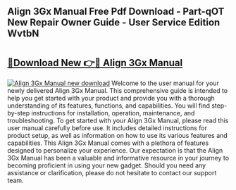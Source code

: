## Align 3Gx Manual Free Pdf Download - Part-qOT New Repair Owner Guide - User Service Edition WvtbN

# <h2><a href="http://cf2148.oget.top/?id=Align+3Gx+Manual">🔗Download New 👉🔴 Align 3Gx Manual</a></h2>

[![Align 3Gx Manual new download](https://i.imgur.com/5g1atiW.png)](http://cf2148.oget.top/?id=Align+3Gx+Manual)
Welcome to the user manual for your newly delivered Align 3Gx Manual. This comprehensive guide is intended to help you get started with your product and provide you with a thorough understanding of its features, functions, and capabilities. You will find step-by-step instructions for installation, operation, maintenance, and troubleshooting. To get started with your Align 3Gx Manual, please read this user manual carefully before use. It includes detailed instructions for product setup, as well as information on how to use its various features and capabilities. This Align 3Gx Manual comes with a plethora of features designed to personalize your experience. Our expectation is that the Align 3Gx Manual has been a valuable and informative resource in your journey to becoming proficient in using your new gadget. Should you need any assistance or clarification, please do not hesitate to contact our support team.
